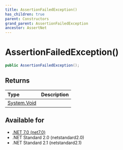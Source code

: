 ```yaml
---
title: AssertionFailedException()
has_children: true
parent: Constructors
grand_parent: AssertionFailedException
ancestor: AssertNet
---
```

# AssertionFailedException()

```csharp
public AssertionFailedException();
```

## Returns
|Type|Description|
|:-|:-|
|[System.Void](https://learn.microsoft.com/en-us/dotnet/api/system.void)||

## Available for
- [.NET 7.0 (net7.0)](https://versionsof.net/core/7.0/)
- .NET Standard 2.0 (netstandard2.0)
- .NET Standard 2.1 (netstandard2.1)

